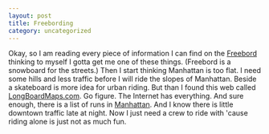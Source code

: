 ```yaml
---
layout: post
title: Freebording
category: uncategorized
---
```


Okay, so I am reading every piece of information I can find on the <a href="http://www.freebord.com/">Freebord</a> thinking to myself I gotta get me one of these things.  (Freebord is a snowboard for the streets.) Then I start thinking Manhattan is too flat.  I need some hills and less traffic before I will ride the slopes of Manhattan.  Beside a skateboard is more idea for urban riding.  But than I found this web called <a href="http://www.longboardmaps.com/">LongBoardMaps.com</a>.  Go figure.  The Internet has everything.  And sure enough, there is a list of runs in <a href="http://www.longboardmaps.com/browse.php?lpid=4">Manhattan</a>.  And I know there is little downtown traffic late at night.  Now I just need a crew to ride with 'cause riding alone is just not as much fun.

